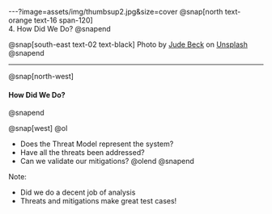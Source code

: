 ---?image=assets/img/thumbsup2.jpg&size=cover
@snap[north text-orange text-16 span-120]
<br>
4. How Did We Do?
@snapend

@snap[south-east text-02 text-black]
Photo by [Jude Beck](https://unsplash.com/@judebeck?utm_source=unsplash&utm_medium=referral&utm_content=creditCopyText) on [Unsplash](https://unsplash.com/search/photos/thumbs-up?utm_source=unsplash&utm_medium=referral&utm_content=creditCopyText)
@snapend

---
@snap[north-west]   
#### How Did We Do?
@snapend

@snap[west]
@ol
- Does the Threat Model represent the system?
- Have all the threats been addressed?
- Can we validate our mitigations?
@olend
@snapend

Note:
- Did we do a decent job of analysis
- Threats and mitigations make great test cases!